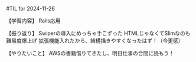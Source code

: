#TIL for 2024-11-26

【学習内容】
Rails応用

【振り返り】
Swiperの導入にめっちゃ手こずった
HTMLじゃなくてSlimなのも難易度爆上げ
拡張機能入れたから、結構描きやすくなったはず！（今更感）

【やりたいこと】
AWSの書籍借りてきたし、明日仕事の合間に読もう！